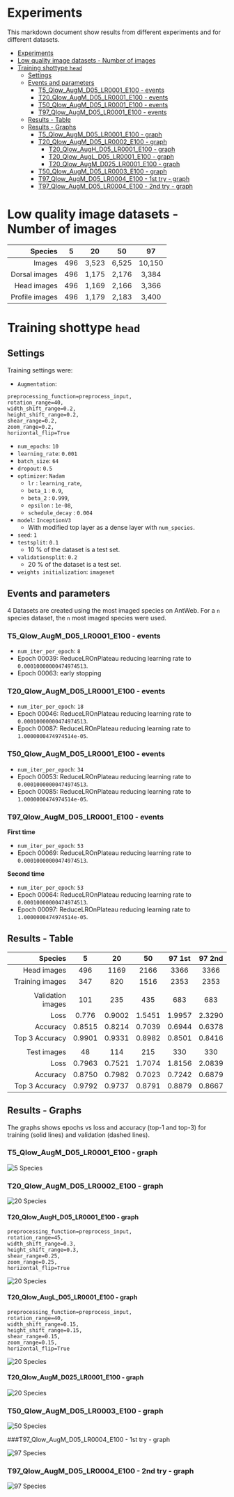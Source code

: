 # Experiments

This markdown document show results from different experiments and for different datasets.

<!-- TOC depthFrom:1 depthTo:6 withLinks:1 updateOnSave:1 orderedList:0 -->

- [Experiments](#experiments)
- [Low quality image datasets - Number of images](#low-quality-image-datasets-number-of-images)
- [Training shottype `head`](#training-shottype-head)
	- [Settings](#settings)
	- [Events and parameters](#events-and-parameters)
		- [T5_Qlow_AugM_D05_LR0001_E100 - events](#t5qlowaugmd05lr0001e100-events)
		- [T20_Qlow_AugM_D05_LR0001_E100 - events](#t20qlowaugmd05lr0001e100-events)
		- [T50_Qlow_AugM_D05_LR0001_E100 - events](#t50qlowaugmd05lr0001e100-events)
		- [T97_Qlow_AugM_D05_LR0001_E100 - events](#t97qlowaugmd05lr0001e100-events)
	- [Results - Table](#results-table)
	- [Results - Graphs](#results-graphs)
		- [T5_Qlow_AugM_D05_LR0001_E100 - graph](#t5qlowaugmd05lr0001e100-graph)
		- [T20_Qlow_AugM_D05_LR0002_E100 - graph](#t20qlowaugmd05lr0002e100-graph)
			- [T20_Qlow_AugH_D05_LR0001_E100 - graph](#t20qlowaughd05lr0001e100-graph)
			- [T20_Qlow_AugL_D05_LR0001_E100 - graph](#t20qlowaugld05lr0001e100-graph)
			- [T20_Qlow_AugM_D025_LR0001_E100 - graph](#t20qlowaugmd025lr0001e100-graph)
		- [T50_Qlow_AugM_D05_LR0003_E100 - graph](#t50qlowaugmd05lr0003e100-graph)
		- [T97_Qlow_AugM_D05_LR0004_E100 - 1st try - graph](#t97qlowaugmd05lr0004e100-1st-try-graph)
		- [T97_Qlow_AugM_D05_LR0004_E100 - 2nd try - graph](#t97qlowaugmd05lr0004e100-2nd-try-graph)

<!-- /TOC -->

# Low quality image datasets - Number of images

|       Species |  5  |      20      |      50      |        97        |
|-------------: | :-: | :----------: | :----------: | :--------------: |
|        Images | 496 | 3,523       | 6,525       | 10,150         |
| Dorsal images | 496 |     1,175     |   2,176     |    3,384       |
|   Head images | 496 |     1,169     |   2,166     |    3,366       |
|Profile images | 496 |     1,179     |   2,183     |    3,400       |

# Training shottype `head`

## Settings

Training settings were:

- `Augmentation`:
```  
preprocessing_function=preprocess_input,
rotation_range=40,
width_shift_range=0.2,
height_shift_range=0.2,
shear_range=0.2,
zoom_range=0.2,
horizontal_flip=True
```
- `num_epochs`: `10`
- `learning_rate`: `0.001`
- `batch_size`: `64`
- `dropout`: `0.5`
- `optimizer`: `Nadam`
  - `lr` : `learning_rate`,
  - `beta_1` : `0.9`,
  - `beta_2` : `0.999`,
  - `epsilon` : `1e-08`,
  - `schedule_decay` : `0.004`
- `model`: `InceptionV3`
  - With modified top layer as a dense layer with `num_species`.
- `seed`: `1`
- `testsplit`: `0.1`
  - 10 % of the dataset is a test set.
- `validationsplit`: `0.2`
  - 20 % of the dataset is a test set.
- `weights initialization`: `imagenet`

## Events and parameters
4 Datasets are created using the most imaged species on AntWeb. For a `n` species dataset, the `n` most imaged species were used.

### T5_Qlow_AugM_D05_LR0001_E100 - events

- `num_iter_per_epoch`: `8`
- Epoch 00039: ReduceLROnPlateau reducing learning rate to `0.00010000000474974513`.
- Epoch 00063: early stopping

### T20_Qlow_AugM_D05_LR0001_E100 - events

- `num_iter_per_epoch`: `18`
- Epoch 00046: ReduceLROnPlateau reducing learning rate to `0.00010000000474974513`.
- Epoch 00087: ReduceLROnPlateau reducing learning rate to `1.0000000474974514e-05`.

### T50_Qlow_AugM_D05_LR0001_E100 - events

- `num_iter_per_epoch`: `34`
- Epoch 00053: ReduceLROnPlateau reducing learning rate to `0.00010000000474974513`.
- Epoch 00085: ReduceLROnPlateau reducing learning rate to `1.0000000474974514e-05`.

### T97_Qlow_AugM_D05_LR0001_E100 - events

**First time**
- `num_iter_per_epoch`: `53`
- Epoch 00069: ReduceLROnPlateau reducing learning rate to `0.00010000000474974513`.

**Second time**
- `num_iter_per_epoch`: `53`
- Epoch 00064: ReduceLROnPlateau reducing learning rate to `0.00010000000474974513`.
- Epoch 00097: ReduceLROnPlateau reducing learning rate to `1.0000000474974514e-05`.

## Results - Table

|           Species |    5   |   20   |   50   | 97 1st | 97 2nd   |
|------------------:|:------:|:------:|:------:|:------:|:-----:   |
|       Head images |    496 |   1169 |   2166 |   3366 | 3366	   |
|   Training images |    347 |    820 |   1516 |   2353 | 2353	   |
|                   |        |        |        |        |		   |
| Validation images |    101 |    235 |    435 |    683 | 683	   |
|              Loss |  0.776 | 0.9002 | 1.5451 | 1.9957 | 2.3290   |
|          Accuracy | 0.8515 | 0.8214 | 0.7039 | 0.6944 | 0.6378   |
|    Top 3 Accuracy | 0.9901 | 0.9331 | 0.8982 | 0.8501 | 0.8416   |
|                   |        |        |        |        |		   |
|       Test images |     48 |    114 |    215 |    330 |	330	   |
|              Loss | 0.7963 | 0.7521 | 1.7074 | 1.8156 | 2.0839   |
|          Accuracy | 0.8750 | 0.7982 | 0.7023 | 0.7242 | 0.6879   |
|    Top 3 Accuracy | 0.9792 | 0.9737 | 0.8791 | 0.8879 | 0.8667   |

## Results - Graphs
The graphs shows epochs vs loss and accuracy (top-1 and top-3) for training (solid lines) and validation (dashed lines).

### T5_Qlow_AugM_D05_LR0001_E100 - graph

![5 Species](/docs_experiments/top5species_Qlow.png)

### T20_Qlow_AugM_D05_LR0002_E100 - graph

![20 Species](/docs_experiments/top20species_Qlow.png)

#### T20_Qlow_AugH_D05_LR0001_E100 - graph

```
preprocessing_function=preprocess_input,
rotation_range=45,
width_shift_range=0.3,
height_shift_range=0.3,
shear_range=0.25,
zoom_range=0.25,
horizontal_flip=True
```
![20 Species](/docs_experiments/top20species_Qlow_AugHigh.png)

#### T20_Qlow_AugL_D05_LR0001_E100 - graph

```
preprocessing_function=preprocess_input,
rotation_range=40,
width_shift_range=0.15,
height_shift_range=0.15,
shear_range=0.15,
zoom_range=0.15,
horizontal_flip=True
```
![20 Species](/docs_experiments/top20species_Qlow_AugLow.png)

#### T20_Qlow_AugM_D025_LR0001_E100 - graph

![20 Species](/docs_experiments/top20species_Qlow_DO025.png)

### T50_Qlow_AugM_D05_LR0003_E100 - graph

![50 Species](/docs_experiments/top50species_Qlow.png)

###T97_Qlow_AugM_D05_LR0004_E100 - 1st try - graph

![97 Species](/docs_experiments/top97species_Qlow.png)

### T97_Qlow_AugM_D05_LR0004_E100 - 2nd try - graph

![97 Species](/docs_experiments/top97species_Qlow2.png)
